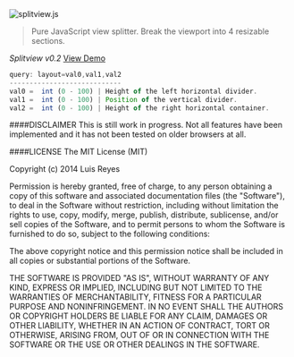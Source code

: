 <img src="http://www.luisreyes.com/splitview/splitviewlogo.png" title="splitview.js"/>

>Pure JavaScript view splitter. Break the viewport into 4 resizable sections.

*Splitview v0.2* <a href="http://www.luisreyes.com/splitview/?layout=30,50,70" target="_blank">View Demo</a>

```javascript
query: layout=val0,val1,val2
----------------------------
val0 =  int (0 - 100) | Height of the left horizontal divider.
val1 =  int (0 - 100) | Position of the vertical divider.
val2 =  int (0 - 100) | Height of the right horizontal container.
```

####DISCLAIMER
This is still work in progress. Not all features have been implemented and it has not been tested on older browsers at all.

####LICENSE
The MIT License (MIT)

Copyright (c) 2014 Luis Reyes

Permission is hereby granted, free of charge, to any person obtaining a copy
of this software and associated documentation files (the "Software"), to deal
in the Software without restriction, including without limitation the rights
to use, copy, modify, merge, publish, distribute, sublicense, and/or sell
copies of the Software, and to permit persons to whom the Software is
furnished to do so, subject to the following conditions:

The above copyright notice and this permission notice shall be included in all
copies or substantial portions of the Software.

THE SOFTWARE IS PROVIDED "AS IS", WITHOUT WARRANTY OF ANY KIND, EXPRESS OR
IMPLIED, INCLUDING BUT NOT LIMITED TO THE WARRANTIES OF MERCHANTABILITY,
FITNESS FOR A PARTICULAR PURPOSE AND NONINFRINGEMENT. IN NO EVENT SHALL THE
AUTHORS OR COPYRIGHT HOLDERS BE LIABLE FOR ANY CLAIM, DAMAGES OR OTHER
LIABILITY, WHETHER IN AN ACTION OF CONTRACT, TORT OR OTHERWISE, ARISING FROM,
OUT OF OR IN CONNECTION WITH THE SOFTWARE OR THE USE OR OTHER DEALINGS IN THE
SOFTWARE.
